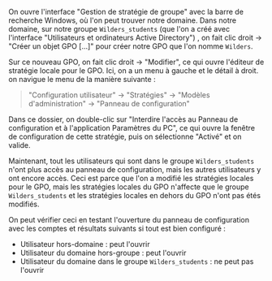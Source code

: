 On ouvre l'interface "Gestion de stratégie de groupe" avec la barre de recherche Windows, où l'on peut trouver notre domaine.
Dans notre domaine, sur notre groupe `Wilders_students` (que l'on a créé avec l'interface "Utilisateurs et ordinateurs Active Directory") , on fait clic droit -> "Créer un objet GPO \[...\]" pour créer notre GPO que l'on nomme `Wilders`.

Sur ce nouveau GPO, on fait clic droit -> "Modifier", ce qui ouvre l'éditeur de stratégie locale pour le GPO.
Ici, on a un menu à gauche et le détail à droit. on navigue le menu  de la manière suivante :

> "Configuration utilisateur" -> "Stratégies" -> "Modèles d'administration" -> "Panneau de configuration"

Dans ce dossier, on double-clic sur "Interdire l'accès au Panneau de configuration et à l'application Paramètres du PC", ce qui ouvre la fenêtre de configuration de cette stratégie, puis on sélectionne "Activé" et on valide.

Maintenant, tout les utilisateurs qui sont dans le groupe `Wilders_students` n'ont plus accès au panneau de configuration, mais les autres utilisateurs y ont encore accès. Ceci est parce que l'on a modifié les stratégies locales pour le GPO, mais les stratégies locales du GPO n'affecte que le groupe `Wilders_students` et les stratégies locales en dehors du GPO n'ont pas étés modifiés.

On peut vérifier ceci en testant l'ouverture du panneau de configuration avec les comptes et résultats suivants si tout est bien configuré :
- Utilisateur hors-domaine : peut l'ouvrir
- Utilisateur du domaine hors-groupe : peut l'ouvrir
- Utilisateur du domaine dans le groupe `Wilders_students` : ne peut pas l'ouvrir



